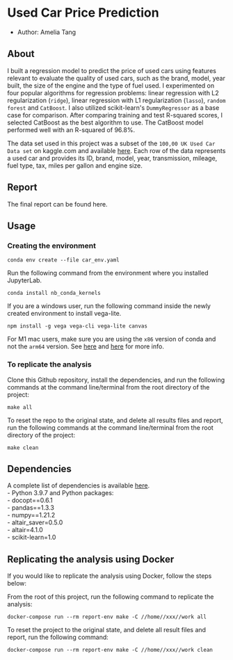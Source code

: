 # Used Car Price Prediction

-   Author: Amelia Tang 

## About

I built a regression model to predict the price of used cars using features relevant to evaluate the quality of used cars, such as the brand, model, year built, the size of the engine and the type of fuel used. I experimented on four popular algorithms for regression problems: linear regression with L2 regularization (`ridge`), linear regression with L1 regularization (`lasso`), `random forest` and `CatBoost`. I also utilized scikit-learn's `DummyRegressor` as a base case for comparison. After comparing training and test R-squared scores, I selected CatBoost as the best algorithm to use. The CatBoost model performed well with an R-squared of 96.8%. 

The data set used in this project was a subset of the `100,00 UK Used Car Data set` on kaggle.com and available [here](https://www.kaggle.com/kukuroo3/used-car-price-dataset-competition-format). Each row of the data represents a used car and provides its ID, brand, model, year, transmission, mileage, fuel type, tax, miles per gallon and engine size. 

## Report

The final report can be found here.

## Usage

### Creating the environment

`conda env create --file car_env.yaml`

Run the following command from the environment where you installed
JupyterLab.

`conda install nb_conda_kernels`

If you are a windows user, run the following command inside the newly
created environment to install vega-lite.

`npm install -g vega vega-cli vega-lite canvas`

For M1 mac users, make sure you are using the `x86` version of conda and
not the `arm64` version. See
[here](https://github.com/conda-forge/miniforge#miniforge3) and
[here](https://github.com/mwidjaja1/DSOnMacARM/blob/main/README.md) for
more info.

### To replicate the analysis
Clone this Github repository, install the dependencies, and run the 
following commands at the command line/terminal from the root directory of the project:

    make all

To reset the repo to the original state, and delete all results files
and report, run the following commands at the command line/terminal from
the root directory of the project:

    make clean

## Dependencies

A complete list of dependencies is available [here](https://github.com/aimee0317/car_price_prediction/blob/main/car_env.yaml).
<br>- Python 3.9.7 and Python packages: <br>- docopt==0.6.1 <br>-
pandas==1.3.3 <br>- numpy==1.21.2 <br>- altair_saver=0.5.0 <br>-
altair=4.1.0 <br>- scikit-learn=1.0


## Replicating the analysis using Docker
If you would like to replicate the analysis using Docker, follow the steps below:

From the root of this project, run the following command to replicate the analysis:

`docker-compose run --rm report-env make -C //home//xxx//work all`

To reset the project to the original state, and delete all result files and report, 
run the following command:

`docker-compose run --rm report-env make -C //home//xxx//work clean`
